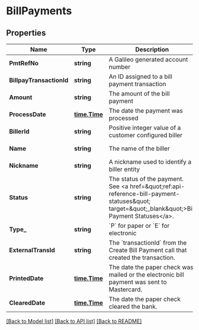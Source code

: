 # BillPayments

## Properties
Name | Type | Description | Notes
------------ | ------------- | ------------- | -------------
**PmtRefNo** | **string** | A Galileo generated account number | [default to null]
**BillpayTransactionId** | **string** | An ID assigned to a bill payment transaction | [default to null]
**Amount** | **string** | The amount of the bill payment | [default to null]
**ProcessDate** | [**time.Time**](time.Time.md) | The date the payment was processed | [default to null]
**BillerId** | **string** | Positive integer value of a customer configured biller | [default to null]
**Name** | **string** | The name of the biller | [default to null]
**Nickname** | **string** | A nickname used to identify a biller entity | [default to null]
**Status** | **string** | The status of the payment. See &lt;a href&#x3D;\&quot;ref:api-reference-bill-payment-statuses\&quot; target&#x3D;\&quot;_blank\&quot;&gt;Bill Payment Statuses&lt;/a&gt;. | [default to null]
**Type_** | **string** | &#x60;P&#x60; for paper or &#x60;E&#x60; for electronic | [default to null]
**ExternalTransId** | **string** | The &#x60;transactionId&#x60; from the Create Bill Payment call that created the transaction. | [default to null]
**PrintedDate** | [**time.Time**](time.Time.md) | The date the paper check was mailed or the electronic bill payment was sent to Mastercard. | [default to null]
**ClearedDate** | [**time.Time**](time.Time.md) | The date the paper check cleared the bank. | [default to null]

[[Back to Model list]](../README.md#documentation-for-models) [[Back to API list]](../README.md#documentation-for-api-endpoints) [[Back to README]](../README.md)

